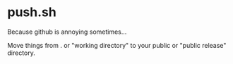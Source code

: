 # push.sh
Because github is annoying sometimes...

Move things from . or "working directory" to your public or "public release" directory.
